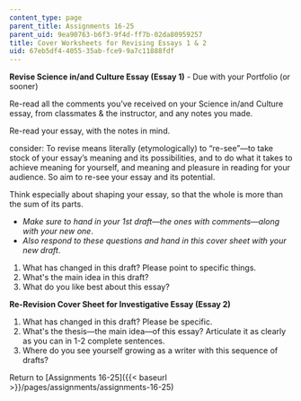 ```yaml
---
content_type: page
parent_title: Assignments 16-25
parent_uid: 9ea90763-b6f3-9f4d-ff7b-02da80959257
title: Cover Worksheets for Revising Essays 1 & 2
uid: 67eb5df4-4055-35ab-fce9-9a7c11888fdf
---
```


**Revise Science in/and Culture Essay (Essay 1)** - Due with your Portfolio (or sooner)

Re-read all the comments you’ve received on your Science in/and Culture essay, from classmates & the instructor, and any notes you made.

Re-read your essay, with the notes in mind.

consider: To revise means literally (etymologically) to “re-see”—to take stock of your essay’s meaning and its possibilities, and to do what it takes to achieve meaning for yourself, and meaning and pleasure in reading for your audience. So aim to re-see your essay and its potential.

Think especially about shaping your essay, so that the whole is more than the sum of its parts.

*   _Make sure to hand in your 1st draft—the ones with comments—along with your new one_.
*   _Also respond to these questions and hand in this cover sheet with your new draft_.

1.  What has changed in this draft? Please point to specific things.
2.  What's the main idea in this draft?
3.  What do you like best about this essay?

**Re-Revision Cover Sheet for Investigative Essay (Essay 2)**

1.  What has changed in this draft? Please be specific.
2.  What's the thesis—the main idea—of this essay? Articulate it as clearly as you can in 1-2 complete sentences.
3.  Where do you see yourself growing as a writer with this sequence of drafts?

Return to [Assignments 16-25]({{< baseurl >}}/pages/assignments/assignments-16-25)